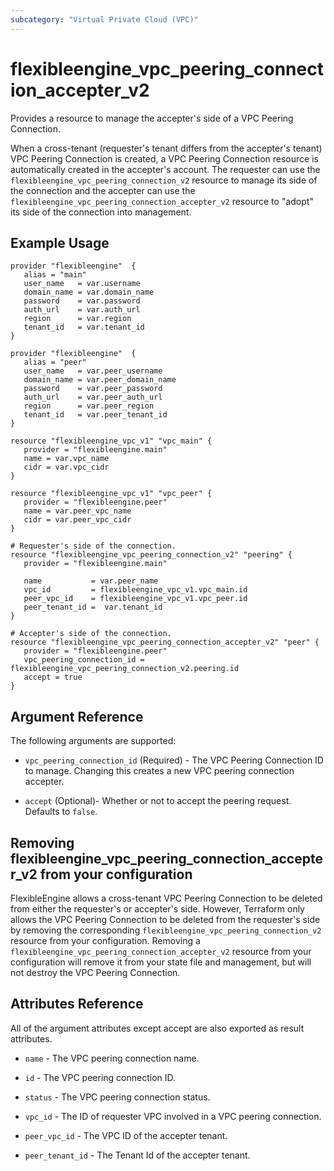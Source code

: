 ```yaml
---
subcategory: "Virtual Private Cloud (VPC)"
---
```


# flexibleengine_vpc_peering_connection_accepter_v2

Provides a resource to manage the accepter's side of a VPC Peering Connection.

When a cross-tenant (requester's tenant differs from the accepter's tenant) VPC Peering Connection is created, a VPC Peering Connection resource is automatically created in the
accepter's account.
The requester can use the `flexibleengine_vpc_peering_connection_v2` resource to manage its side of the connection
and the accepter can use the `flexibleengine_vpc_peering_connection_accepter_v2` resource to "adopt" its side of the
connection into management.

## Example Usage

 ```hcl
 provider "flexibleengine"  {
    alias = "main"
    user_name   = var.username
    domain_name = var.domain_name
    password    = var.password
    auth_url    = var.auth_url
    region      = var.region
    tenant_id   = var.tenant_id
}

provider "flexibleengine"  {
    alias = "peer"
    user_name   = var.peer_username
    domain_name = var.peer_domain_name
    password    = var.peer_password
    auth_url    = var.peer_auth_url
    region      = var.peer_region
    tenant_id   = var.peer_tenant_id
}

resource "flexibleengine_vpc_v1" "vpc_main" {
    provider = "flexibleengine.main"
    name = var.vpc_name
    cidr = var.vpc_cidr
}

resource "flexibleengine_vpc_v1" "vpc_peer" {
    provider = "flexibleengine.peer"
    name = var.peer_vpc_name
    cidr = var.peer_vpc_cidr
}

# Requester's side of the connection.
resource "flexibleengine_vpc_peering_connection_v2" "peering" {
    provider = "flexibleengine.main"

    name           = var.peer_name
    vpc_id         = flexibleengine_vpc_v1.vpc_main.id
    peer_vpc_id    = flexibleengine_vpc_v1.vpc_peer.id
    peer_tenant_id =  var.tenant_id
}

# Accepter's side of the connection.
resource "flexibleengine_vpc_peering_connection_accepter_v2" "peer" {
    provider = "flexibleengine.peer"
    vpc_peering_connection_id = flexibleengine_vpc_peering_connection_v2.peering.id
    accept = true
}
 ```

## Argument Reference

The following arguments are supported:

* `vpc_peering_connection_id` (Required) - The VPC Peering Connection ID to manage. Changing this creates a new VPC peering connection accepter.

* `accept` (Optional)- Whether or not to accept the peering request. Defaults to `false`.


## Removing flexibleengine_vpc_peering_connection_accepter_v2 from your configuration
 
FlexibleEngine allows a cross-tenant VPC Peering Connection to be deleted from either the requester's or accepter's side. However, Terraform only allows the VPC Peering Connection to be deleted from the requester's side by removing the corresponding `flexibleengine_vpc_peering_connection_v2` resource from your configuration. Removing a `flexibleengine_vpc_peering_connection_accepter_v2` resource from your configuration will remove it from your state file and management, but will not destroy the VPC Peering Connection.

## Attributes Reference

All of the argument attributes except accept are also exported as result attributes.

* `name` - 	The VPC peering connection name.

* `id` - The VPC peering connection ID.

* `status` - The VPC peering connection status.

* `vpc_id` - The ID of requester VPC involved in a VPC peering connection.

* `peer_vpc_id` - The VPC ID of the accepter tenant.

* `peer_tenant_id` - The Tenant Id of the accepter tenant.


